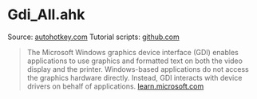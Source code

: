 # Gdi_All.ahk
Source: [autohotkey.com](https://www.autohotkey.com/boards/viewtopic.php?t=6517)
Tutorial scripts: [github.com](https://github.com/tariqporter/Gdip)

> The Microsoft Windows graphics device interface (GDI) enables applications to use graphics and formatted text on both the video display and the printer. Windows-based applications do not access the graphics hardware directly. Instead, GDI interacts with device drivers on behalf of applications.
[learn.microsoft.com](https://learn.microsoft.com/en-us/windows/win32/gdi/windows-gdi)